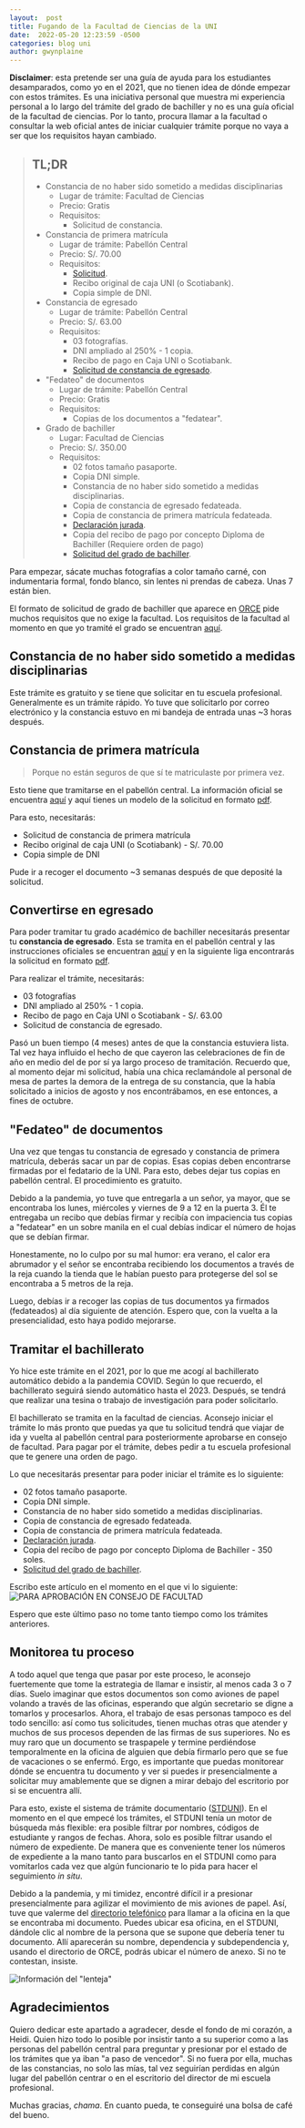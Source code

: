 ```yaml
---
layout:  post
title: Fugando de la Facultad de Ciencias de la UNI
date:  2022-05-20 12:23:59 -0500
categories: blog uni
author: gwynplaine
---
```


**Disclaimer**: esta pretende ser una guía de ayuda para los estudiantes desamparados, como yo en el 2021, que no tienen 
idea de dónde empezar con estos trámites. Es una iniciativa personal que muestra mi experiencia personal a lo largo del trámite 
del grado de bachiller y no es una guía oficial de la facultad de ciencias. 
Por lo tanto, procura llamar a la facultad o consultar la web oficial antes de iniciar cualquier trámite porque no vaya a ser que los requisitos hayan cambiado.

>## TL;DR
>+ Constancia de no haber sido sometido a medidas disciplinarias
>    - Lugar de trámite: Facultad de Ciencias
>    - Precio: Gratis
>    - Requisitos:
>        + Solicitud de constancia.
>+ Constancia de primera matrícula
>    - Lugar de trámite: Pabellón Central
>    - Precio: S/. 70.00
>    - Requisitos:
>        + [Solicitud](https://www.orce.uni.edu.pe/pdf/solicitud-constancia-primera-matricula.pdf).
>        + Recibo original de caja UNI (o Scotiabank).
>        + Copia simple de DNI.
>+ Constancia de egresado
>    - Lugar de trámite: Pabellón Central
>    - Precio: S/. 63.00
>    - Requisitos:
>        + 03 fotografías.
>        + DNI ampliado al 250% - 1 copia.
>        + Recibo de pago en Caja UNI o Scotiabank.
>        + [Solicitud de constancia de egresado](https://www.orce.uni.edu.pe/pdf/solicitud-constancia-de-egresado.pdf).
>+ "Fedateo" de documentos
>    - Lugar de trámite: Pabellón Central
>    - Precio: Gratis
>    - Requisitos:
>        + Copias de los documentos a "fedatear".
>+ Grado de bachiller
>    - Lugar: Facultad de Ciencias
>    - Precio: S/. 350.00
>    - Requisitos:
>        + 02 fotos tamaño pasaporte.
>        + Copia DNI simple.
>        + Constancia de no haber sido sometido a medidas disciplinarias.
>        + Copia de constancia de egresado fedateada.
>        + Copia de constancia de primera matrícula fedateada.
>        + [Declaración jurada](https://web.archive.org/web/20220520235723/https://fc.uni.edu.pe/wp-content/uploads/2022/02/DeclaracionJuradaBachiller.doc).
>        + Copia del recibo de pago por concepto Diploma de Bachiller (Requiere orden de pago)
>        + [Solicitud del grado de bachiller](https://web.archive.org/web/20220520235720/https://fc.uni.edu.pe/wp-content/uploads/2022/02/SolicitudGradoBachiller.doc).


Para empezar, sácate muchas fotografías a color tamaño carné, con indumentaria formal, fondo blanco, sin lentes ni prendas de cabeza. Unas 7 están bien.

El formato de solicitud de grado de bachiller que aparece en [ORCE](https://www.orce.uni.edu.pe/pdf/solicitud-grado-de-bachiller.pdf) 
pide muchos requisitos que no exige la facultad. Los requisitos de la facultad al momento en que yo tramité el grado se 
encuentran [aquí](https://web.archive.org/web/20220520235724/https://fc.uni.edu.pe/wp-content/uploads/2022/02/BachillerRequisitos.doc).

## Constancia de no haber sido sometido a medidas disciplinarias
Este trámite es gratuito y se tiene que solicitar en tu escuela profesional. Generalmente es un trámite rápido. Yo tuve que solicitarlo por 
correo electrónico y la constancia estuvo en mi bandeja de entrada unas \~3 horas después.

## Constancia de primera matrícula
> Porque no están seguros de que sí te matriculaste por primera vez.

Esto tiene que tramitarse en el pabellón central. La información oficial se encuentra 
[aquí](https://www.orce.uni.edu.pe/constancia-primera-matricula.php) y aquí tienes un modelo de la solicitud 
en formato [pdf](https://www.orce.uni.edu.pe/pdf/solicitud-constancia-primera-matricula.pdf).

Para esto, necesitarás:

+ Solicitud de constancia de primera matrícula
+ Recibo original de caja UNI (o Scotiabank) - S/. 70.00
+ Copia simple de DNI

Pude ir a recoger el documento \~3 semanas después de que deposité la solicitud.


## Convertirse en egresado
Para poder tramitar tu grado académico de bachiller necesitarás presentar tu **constancia de egresado**. Esta se tramita en el pabellón central 
y las instrucciones oficiales se encuentran [aquí](https://www.orce.uni.edu.pe/constancia_egresado.php) y en la siguiente liga encontrarás 
la solicitud en formato [pdf](https://www.orce.uni.edu.pe/pdf/solicitud-constancia-de-egresado.pdf).

Para realizar el trámite, necesitarás:

+ 03 fotografías
+ DNI ampliado al 250% - 1 copia.
+ Recibo de pago en Caja UNI o Scotiabank - S/. 63.00
+ Solicitud de constancia de egresado.

Pasó un buen tiempo (4 meses) antes de que la constancia estuviera lista. Tal vez haya influido el hecho de que cayeron las celebraciones de 
fin de año en medio del de por sí ya largo proceso de tramitación. Recuerdo que, al momento dejar mi solicitud, había una chica reclamándole al personal de 
mesa de partes la demora de la entrega de su constancia, que la había solicitado a inicios de agosto y nos encontrábamos, en ese entonces, a fines de octubre.


## "Fedateo" de documentos
Una vez que tengas tu constancia de egresado y constancia de primera matrícula, deberás sacar un par de copias. Esas copias deben encontrarse 
firmadas por el fedatario de la UNI. Para esto, debes dejar tus copias en pabellón central. El procedimiento es gratuito. 

Debido a la pandemia, yo tuve que entregarla a un señor, ya mayor, que se encontraba los lunes, miércoles y viernes de 9 a 12 en la 
puerta 3. Él te entregaba un recibo que debías firmar y recibía con impaciencia tus copias a "fedatear" en un sobre manila en el cual 
debías indicar el número de hojas que se debían firmar.

Honestamente, no lo culpo por su mal humor: era verano, el calor era abrumador y el señor se encontraba recibiendo los documentos a través de 
la reja cuando la tienda que le habían puesto para protegerse del sol se encontraba a 5 metros de la reja.

Luego, debías ir a recoger las copias de tus documentos ya firmados (fedateados) al día siguiente de atención. Espero que, con la vuelta a la 
presencialidad, esto haya podido mejorarse.


## Tramitar el bachillerato
Yo hice este trámite en el 2021, por lo que me acogí al bachillerato automático debido a la pandemia COVID. Según lo que recuerdo, 
el bachillerato seguirá siendo automático hasta el 2023. Después, se tendrá que realizar una tesina o trabajo de investigación 
para poder solicitarlo. 

El bachillerato se tramita en la facultad de ciencias. Aconsejo iniciar el trámite lo más pronto que puedas ya que tu solicitud tendrá 
que viajar de ida y vuelta al pabellón central para posteriormente aprobarse en consejo de facultad. Para pagar por el trámite, debes 
pedir a tu escuela profesional que te genere una orden de pago.

Lo que necesitarás presentar para poder iniciar el trámite es lo siguiente:

+ 02 fotos tamaño pasaporte.
+ Copia DNI simple.
+ Constancia de no haber sido sometido a medidas disciplinarias.
+ Copia de constancia de egresado fedateada.
+ Copia de constancia de primera matrícula fedateada.
+ [Declaración jurada](https://web.archive.org/web/20220520235723/https://fc.uni.edu.pe/wp-content/uploads/2022/02/DeclaracionJuradaBachiller.doc).
+ Copia del recibo de pago por concepto Diploma de Bachiller - 350 soles.
+ [Solicitud del grado de bachiller](https://web.archive.org/web/20220520235720/https://fc.uni.edu.pe/wp-content/uploads/2022/02/SolicitudGradoBachiller.doc).

Escribo este artículo en el momento en el que vi lo siguiente:
![PARA APROBACIÓN EN CONSEJO DE FACULTAD](/assets/img/ffc/modalum.png)

Espero que este último paso no tome tanto tiempo como los trámites anteriores.

## Monitorea tu proceso
A todo aquel que tenga que pasar por este proceso, le aconsejo fuertemente que tome la estrategia de llamar e insistir, al menos cada 3 o 7 días. Suelo imaginar que estos 
documentos son como aviones de papel volando a través de las oficinas, esperando que algún secretario se digne a tomarlos y procesarlos. Ahora, el 
trabajo de esas personas tampoco es del todo sencillo: así como tus solicitudes, tienen muchas otras que atender y muchos de sus procesos dependen 
de las firmas de sus superiores. No es muy raro que un documento se traspapele y termine perdiéndose temporalmente en la oficina de alguien que 
debía firmarlo pero que se fue de vacaciones o se enfermó. Ergo, es importante que puedas monitorear dónde se encuentra tu documento y ver si 
puedes ir presencialmente a solicitar muy amablemente que se dignen a mirar debajo del escritorio por si se encuentra allí.

Para esto, existe el sistema de trámite documentario ([STDUNI](http://stduni.uni.edu.pe/modalum/)). En el momento en el que empecé los trámites, 
el STDUNI tenía un motor de búsqueda más flexible: era posible filtrar por nombres, códigos de estudiante y rangos de fechas. Ahora, solo es 
posible filtrar usando el número de expediente. De manera que es conveniente tener los números de expediente a la mano tanto para buscarlos en 
el STDUNI como para vomitarlos cada vez que algún funcionario te lo pida para hacer el seguimiento _in situ_.

Debido a la pandemia, y mi timidez, encontré difícil ir a presionar presencialmente para agilizar el movimiento de mis aviones de papel. Así, tuve 
que valerme del [directorio telefónico](https://www.directorio.uni.edu.pe/) para llamar a la oficina en la que se encontraba mi documento. Puedes 
ubicar esa oficina, en el STDUNI, dándole clic al nombre de la persona que se supone que debería tener tu documento. Allí aparecerán su nombre, dependencia y 
subdependencia y, usando el directorio de ORCE, podrás ubicar el número de anexo. Si no te contestan, insiste.

![Información del "lenteja"](/assets/img/ffc/seguimiento-javier.png)

## Agradecimientos
Quiero dedicar este apartado a agradecer, desde el fondo de mi corazón, a Heidi. Quien hizo todo lo posible por insistir tanto a su superior como 
a las personas del pabellón central para preguntar y presionar por el estado de los trámites que ya iban "a paso de vencedor". Si no fuera por ella, 
muchas de las constancias, no solo las mías, tal vez seguirían perdidas en algún lugar del pabellón centrar o en el escritorio del director de mi escuela 
profesional.

Muchas gracias, _chama_. En cuanto pueda, te conseguiré una bolsa de café del bueno.